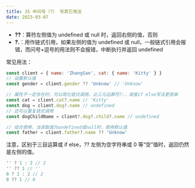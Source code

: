 ```yaml
---
title: JS 中问号（?） 号其它用法
date: 2023-03-07
---
```


- **??**：算符左侧值为 undefined 或 null 时，返回右侧的值，否则
- **?.**：用作链式引用，如果左侧的值为 undefined 或 null，一般链式引用会报错，而问号+逗号的用法则不会报错，中断执行并返回 undefined

常见用法：

```javascript
const client = { name: 'ZhangSan', cat: { name: 'Kitty' } }
// 设置默认值
const gender = client.gender ?? 'Unknow' // 'Unknow'

// 属性不一定存在时，可以简化链式调用，比三元运算符?:，或者if else写法更简单
const cat = client.cat?.name // 'Kitty'
const dog = client.dog?.name // undefined
// 还可以重复链式调用
const dogChildName = client?.dog?.child?.name // undefined

// 组合使用，当读取值为undefined或null时，使用默认值
const father = client.father?.name ?? 'Unknow'
```
注意，区别于三目运算或 if else，?? 左侧为空字符串或 0 等“空”值时，返回仍然是左侧的值。

```javascript
'' ? 1 : 2 // 2
'' ?? 1 // ''
0 ? 1 : 2 // 2
0 ?? 1 // 0
```